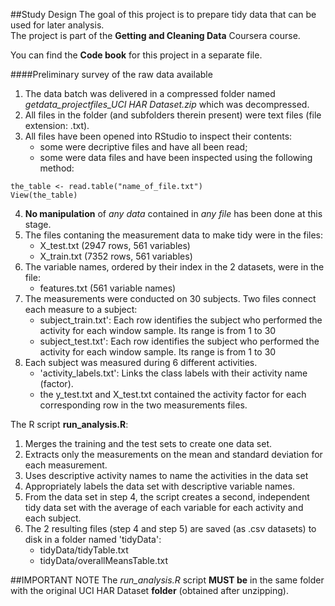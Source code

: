 ##Study Design
The goal of this project is to prepare tidy data that can be used for later analysis.
<br/>The project is part of the **Getting and Cleaning Data** Coursera course.

You can find the **Code book** for this project in a separate file.

####Preliminary survey of the raw data available
1. The data batch was delivered in a compressed folder named *getdata_projectfiles_UCI HAR Dataset.zip* which was decompressed.
2. All files in the folder (and subfolders therein present) were text files (file extension: .txt).
3. All files have been opened into RStudio to inspect their contents:
      - some were decriptive files and have all been read;
      - some were data files and have been inspected using the following method:
```
the_table <- read.table("name_of_file.txt")
View(the_table)      
```
4. **No manipulation** of *any data* contained in *any file* has been done at this stage.
5. The files contaning the measurement data to make tidy were in the files:
      - X_test.txt (2947 rows, 561 variables)
      - X_train.txt (7352 rows, 561 variables)
6. The variable names, ordered by their index in the 2 datasets, were in the file:
      - features.txt (561 variable names)
7. The measurements were conducted on 30 subjects. Two files connect each measure to a subject:
      - subject_train.txt': Each row identifies the subject who performed the activity for each window sample. Its range is from 1 to 30
      - subject_test.txt': Each row identifies the subject who performed the activity for each window sample. Its range is from 1 to 30
8. Each subject was measured during 6 different activities.
      - 'activity_labels.txt': Links the class labels with their activity name (factor).
      - the y_test.txt and X_test.txt contained the activity factor for each corresponding row in the two measurements files.

The R script **run_analysis.R**:

1. Merges the training and the test sets to create one data set.
2. Extracts only the measurements on the mean and standard deviation for each measurement. 
3. Uses descriptive activity names to name the activities in the data set
4. Appropriately labels the data set with descriptive variable names. 
5. From the data set in step 4, the script creates a second, independent tidy data set with the average of each variable for each activity and each subject.
6. The 2 resulting files (step 4 and step 5) are saved (as .csv datasets) to disk in a folder named 'tidyData':
      - tidyData/tidyTable.txt
      - tidyData/overallMeansTable.txt

##IMPORTANT NOTE
The *run_analysis.R* script **MUST be** in the same folder with the original UCI HAR Dataset **folder** (obtained after unzipping). 
      